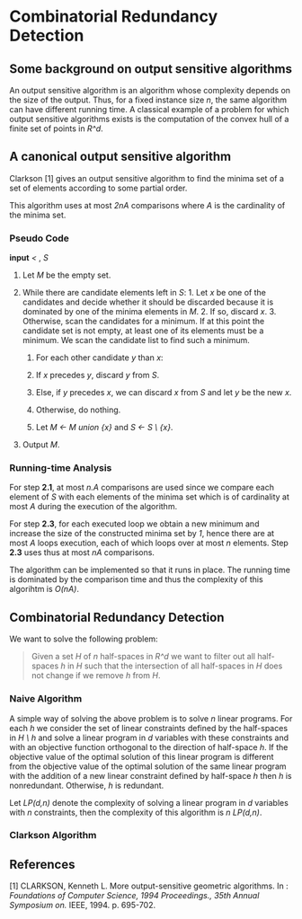 # Combinatorial Redundancy Detection

## Some background on output sensitive algorithms

An output sensitive algorithm is an algorithm whose complexity depends on the
size of the output. Thus, for a fixed instance size *n*, the same algorithm can
have different running time. A classical example of a problem for which output
sensitive algorithms exists is the computation of the convex hull of a finite
set of points in *R^d*.

## A canonical output sensitive algorithm

Clarkson [1] gives an output sensitive algorithm to find the minima
set of a set of elements according to some partial order.

This algorithm uses at most *2nA* comparisons where *A* is the cardinality of
the minima set.


### Pseudo Code

**input** *<* , *S*

  1. Let *M* be the empty set.
  2. While there are candidate elements left in *S*:
    1. Let *x* be one of the candidates and decide whether it should
       be discarded because it
       is dominated by one of the minima elements in *M*.
    2. If so, discard *x*.
    3. Otherwise, scan the candidates for a minimum. If at this point the
       candidate set is not empty, at least one of its elements must be a
       minimum. We scan the candidate list to find such a minimum.
      1. For each other candidate *y* than *x*:
        1. If *x* precedes *y*, discard *y* from *S*.
        2. Else, if *y* precedes *x*, we can discard *x* from *S* and let *y*
           be the new *x*.
        3. Otherwise, do nothing.

      2. Let *M <- M union {x}* and *S <- S \ {x}*.

  3. Output *M*.

### Running-time Analysis

For step **2.1**, at most *n.A* comparisons are used since we compare each element
of *S* with each elements of the minima set which is of cardinality at most *A*
during the execution of the algorithm.

For step **2.3**, for each executed loop we
obtain a new minimum and increase the size of the constructed minima set by
*1*, hence there are at most *A* loops execution, each of which loops over at
most *n* elements. Step **2.3** uses thus at most *nA* comparisons.

The algorithm can be implemented so that it runs in place. The running time is
dominated by the comparison time and thus the
complexity of this algorihtm is *O(nA)*.


## Combinatorial Redundancy Detection

We want to solve the following problem:

> Given a set *H* of *n* half-spaces in *R^d* we want to filter out all half-spaces
*h* in *H* such that the intersection of all half-spaces in *H* does not change
if we remove *h* from *H*.

### Naive Algorithm

A simple way of solving the above problem is to solve *n* linear programs.
For each *h* we consider the set of linear constraints defined by the half-spaces in
*H \ h* and solve a linear program in *d* variables with these constraints and
with an objective function orthogonal to the direction of half-space *h*. If
the objective value of the optimal solution of this linear program
is different from the objective value of the optimal solution of the same
linear program with the addition of a new linear constraint defined by half-space
*h* then *h* is nonredundant. Otherwise, *h* is redundant.

Let *LP(d,n)* denote the complexity of solving a linear program in *d*
variables with *n* constraints, then the complexity of this algorithm is
*n LP(d,n)*.

### Clarkson Algorithm

## References

  [1] CLARKSON, Kenneth L. More output-sensitive geometric algorithms. In :
*Foundations of Computer Science, 1994 Proceedings., 35th Annual Symposium on.*
IEEE, 1994. p. 695-702.
